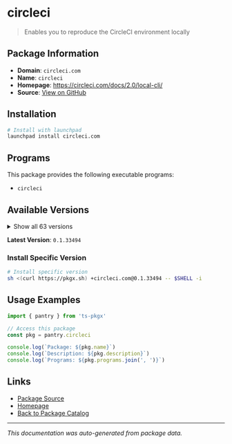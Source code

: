 # circleci

> Enables you to reproduce the CircleCI environment locally

## Package Information

- **Domain**: `circleci.com`
- **Name**: `circleci`
- **Homepage**: https://circleci.com/docs/2.0/local-cli/
- **Source**: [View on GitHub](https://github.com/pkgxdev/pantry/tree/main/projects/circleci.com/package.yml)

## Installation

```bash
# Install with launchpad
launchpad install circleci.com
```

## Programs

This package provides the following executable programs:

- `circleci`

## Available Versions

<details>
<summary>Show all 63 versions</summary>

- `0.1.33494`, `0.1.33470`, `0.1.33163`, `0.1.33128`, `0.1.32638`
- `0.1.32580`, `0.1.32367`, `0.1.32323`, `0.1.32219`, `0.1.32145`
- `0.1.32111`, `0.1.32067`, `0.1.31983`, `0.1.31879`, `0.1.31792`
- `0.1.31687`, `0.1.31632`, `0.1.31543`, `0.1.31425`, `0.1.31151`
- `0.1.30995`, `0.1.30948`, `0.1.30888`, `0.1.30549`, `0.1.30401`
- `0.1.30163`, `0.1.30084`, `0.1.29936`, `0.1.29658`, `0.1.29560`
- `0.1.29314`, `0.1.29041`, `0.1.28995`, `0.1.28939`, `0.1.28811`
- `0.1.28745`, `0.1.28434`, `0.1.28391`, `0.1.28363`, `0.1.28196`
- `0.1.28084`, `0.1.27660`, `0.1.27054`, `0.1.26896`, `0.1.26837`
- `0.1.26786`, `0.1.26646`, `0.1.26343`, `0.1.26255`, `0.1.26094`
- `0.1.26061`, `0.1.25848`, `0.1.25725`, `0.1.25638`, `0.1.25569`
- `0.1.25519`, `0.1.25085`, `0.1.25007`, `0.1.24783`, `0.1.24705`
- `0.1.24495`, `0.1.24435`, `0.1.23845`

</details>

**Latest Version**: `0.1.33494`

### Install Specific Version

```bash
# Install specific version
sh <(curl https://pkgx.sh) +circleci.com@0.1.33494 -- $SHELL -i
```

## Usage Examples

```typescript
import { pantry } from 'ts-pkgx'

// Access this package
const pkg = pantry.circleci

console.log(`Package: ${pkg.name}`)
console.log(`Description: ${pkg.description}`)
console.log(`Programs: ${pkg.programs.join(', ')}`)
```

## Links

- [Package Source](https://github.com/pkgxdev/pantry/tree/main/projects/circleci.com/package.yml)
- [Homepage](https://circleci.com/docs/2.0/local-cli/)
- [Back to Package Catalog](../../package-catalog.md)

---

*This documentation was auto-generated from package data.*
